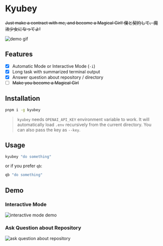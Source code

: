 # Kyubey

~~Just make a contract with me, and become a Magical Girl! 僕と契約して、魔法少女になってよ!~~

![demo gif](https://i.imgur.com/aoYQxp0.gif)

## Features

- [x] Automatic Mode or Interactive Mode (`-i`)
- [x] Long task with summarized terminal output
- [x] Answer question about repository / directory
- [ ] ~~Make you become a Magical Girl~~

## Installation

```bash
pnpm i -g kyubey
```

> `kyubey` needs `OPENAI_API_KEY` environment variable to work. It will automatically load `.env` recursively from the current directory. You can also pass the key as `--key`.

## Usage

```bash
kyubey "do something"
```

or if you prefer `qb`:

```bash
qb "do something"
```

## Demo

### Interactive Mode

![interactive mode demo](https://i.imgur.com/bN4jI79.gif)

### Ask Question about Repository

![ask question about repository](https://i.imgur.com/fyDO8QO.gif)
